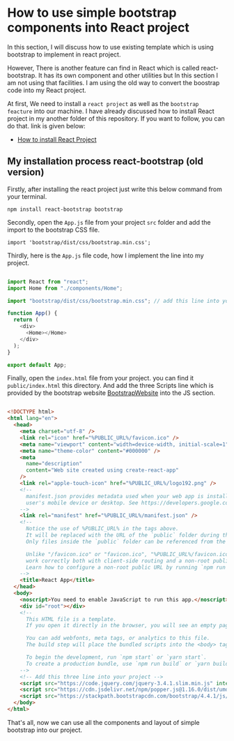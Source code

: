 # How to use simple bootstrap components into React project

In this section, I will discuss how to use existing template which is using bootstrap to implement in react project.

However, There is another feature can find in React which is called react-bootstrap. It has its own component and other utilities but In this section I am not using that facilities. I am using the old way to convert the boostrap code into my React project.

At first, We need to install a `react project` as well as the `bootstrap feacture` into our machine. I have already discussed how to install React project in my another folder of this repository. If you want to follow, you can do that. link is given below:

- [How to install React Project](https://github.com/Maxyee/reactdevelopmentstrategies/tree/master/installReactProject)


## My installation process react-bootstrap (old version)

Firstly, after installing the react project just write this below command from your terminal.

`npm install react-bootstrap bootstrap`

Secondly, open the `App.js` file from your project `src` folder and add the import to the bootstrap CSS file.

`import 'bootstrap/dist/css/bootstrap.min.css';`

Thirdly, here is the `App.js` file code, how I implement the line into my project.

```js

import React from "react";
import Home from "./components/Home";

import "bootstrap/dist/css/bootstrap.min.css"; // add this line into your project

function App() {
  return (
    <div>
      <Home></Home>
    </div>
  );
}

export default App;

```
Finally, open the `index.html` file from your project. you can find it `public/index.html` this directory. And add the three Scripts line which is provided by the bootstrap website [BootstrapWebsite](https://getbootstrap.com/docs/4.4/getting-started/introduction/) into the JS section.

```html

<!DOCTYPE html>
<html lang="en">
  <head>
    <meta charset="utf-8" />
    <link rel="icon" href="%PUBLIC_URL%/favicon.ico" />
    <meta name="viewport" content="width=device-width, initial-scale=1" />
    <meta name="theme-color" content="#000000" />
    <meta
      name="description"
      content="Web site created using create-react-app"
    />
    <link rel="apple-touch-icon" href="%PUBLIC_URL%/logo192.png" />
    <!--
      manifest.json provides metadata used when your web app is installed on a
      user's mobile device or desktop. See https://developers.google.com/web/fundamentals/web-app-manifest/
    -->
    <link rel="manifest" href="%PUBLIC_URL%/manifest.json" />
    <!--
      Notice the use of %PUBLIC_URL% in the tags above.
      It will be replaced with the URL of the `public` folder during the build.
      Only files inside the `public` folder can be referenced from the HTML.

      Unlike "/favicon.ico" or "favicon.ico", "%PUBLIC_URL%/favicon.ico" will
      work correctly both with client-side routing and a non-root public URL.
      Learn how to configure a non-root public URL by running `npm run build`.
    -->
    <title>React App</title>
  </head>
  <body>
    <noscript>You need to enable JavaScript to run this app.</noscript>
    <div id="root"></div>
    <!--
      This HTML file is a template.
      If you open it directly in the browser, you will see an empty page.

      You can add webfonts, meta tags, or analytics to this file.
      The build step will place the bundled scripts into the <body> tag.

      To begin the development, run `npm start` or `yarn start`.
      To create a production bundle, use `npm run build` or `yarn build`.
    -->
    <!-- Add this three line into your project -->
    <script src="https://code.jquery.com/jquery-3.4.1.slim.min.js" integrity="sha384-J6qa4849blE2+poT4WnyKhv5vZF5SrPo0iEjwBvKU7imGFAV0wwj1yYfoRSJoZ+n" crossorigin="anonymous"></script>
    <script src="https://cdn.jsdelivr.net/npm/popper.js@1.16.0/dist/umd/popper.min.js" integrity="sha384-Q6E9RHvbIyZFJoft+2mJbHaEWldlvI9IOYy5n3zV9zzTtmI3UksdQRVvoxMfooAo" crossorigin="anonymous"></script>
    <script src="https://stackpath.bootstrapcdn.com/bootstrap/4.4.1/js/bootstrap.min.js" integrity="sha384-wfSDF2E50Y2D1uUdj0O3uMBJnjuUD4Ih7YwaYd1iqfktj0Uod8GCExl3Og8ifwB6" crossorigin="anonymous"></script>
  </body>
</html>

```
That's all, now we can use all the components and layout of simple bootstrap into our project.

